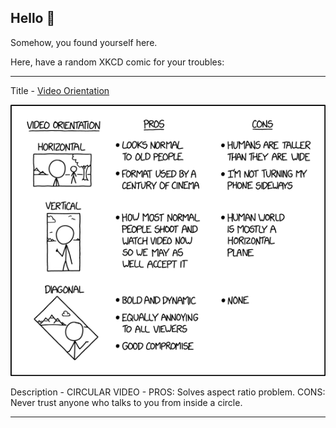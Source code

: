 ## Hello 👀

Somehow, you found yourself here.

Here, have a random XKCD comic for your troubles:

-----------------------------------

Title - [Video Orientation](https://xkcd.com/2119)

![Video Orientation](./random_comic.png)

Description - CIRCULAR VIDEO - PROS: Solves aspect ratio problem. CONS: Never trust anyone who talks to you from inside a circle.

-----------------------------------